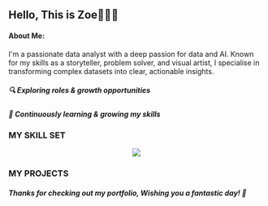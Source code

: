 ## Hello, This is Zoe👩🏻‍💻 

#### About Me: 
I'm a passionate data analyst with a deep passion for data and AI. Known for my skills as a storyteller, problem solver, and visual artist, I specialise in transforming complex datasets into clear, actionable insights. 

##### 🔍 Exploring roles & growth opportunities
##### 🚀 Continuously learning & growing my skills

### MY SKILL SET
<p align="center">
  <a href="https://skillicons.dev">
    <img src="https://skillicons.dev/icons?i=py,r,azure,matlab, stata" />
  </a>
</p>

### MY PROJECTS

##### Thanks for checking out my portfolio, Wishing you a fantastic day! 🌟
